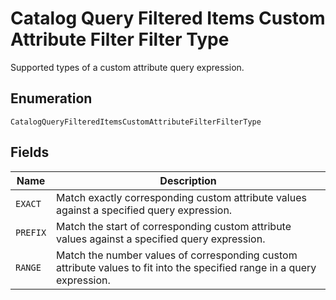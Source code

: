 
# Catalog Query Filtered Items Custom Attribute Filter Filter Type

Supported types of a custom attribute query expression.

## Enumeration

`CatalogQueryFilteredItemsCustomAttributeFilterFilterType`

## Fields

| Name | Description |
|  --- | --- |
| `EXACT` | Match exactly corresponding custom attribute values against a specified query expression. |
| `PREFIX` | Match the start of corresponding custom attribute values against a specified query expression. |
| `RANGE` | Match the number values  of corresponding custom attribute values to fit into the specified range in a query expression. |

